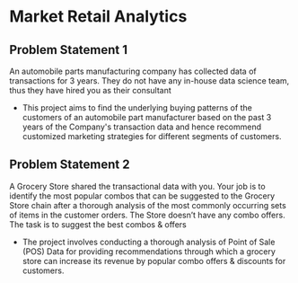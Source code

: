 # Market Retail Analytics 

## Problem Statement 1
An automobile parts manufacturing company has collected data of transactions for 3 years. They do not have any in-house data science team, thus they have hired you as their consultant

  - This project aims to find the underlying buying patterns of the customers of an automobile part manufacturer based on the past 3 years of the Company's transaction       data and hence recommend customized marketing strategies for different segments of customers.

## Problem Statement 2
A Grocery Store shared the transactional data with you. Your job is to identify the most popular combos that can be suggested to the Grocery Store chain after a thorough analysis of the most commonly occurring sets of items in the customer orders. The Store doesn’t have any combo offers. The task is to suggest the best combos & offers

  - The project involves conducting a thorough analysis of Point of Sale (POS) Data for providing recommendations through which a grocery store can increase its revenue     by popular combo offers & discounts for customers.
